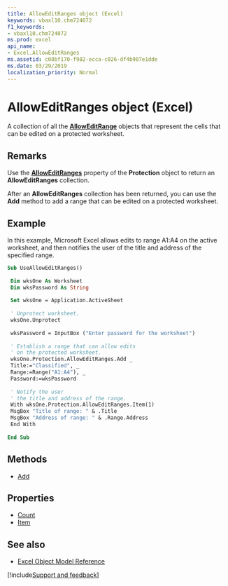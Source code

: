 ```yaml
---
title: AllowEditRanges object (Excel)
keywords: vbaxl10.chm724072
f1_keywords:
- vbaxl10.chm724072
ms.prod: excel
api_name:
- Excel.AllowEditRanges
ms.assetid: c08bf170-f982-ecca-c026-df4b907e1dde
ms.date: 03/29/2019
localization_priority: Normal
---
```



# AllowEditRanges object (Excel)

A collection of all the **[AllowEditRange](Excel.AllowEditRange.md)** objects that represent the cells that can be edited on a protected worksheet.


## Remarks

Use the **[AllowEditRanges](Excel.Protection.AllowEditRanges.md)** property of the **Protection** object to return an **AllowEditRanges** collection.

After an **AllowEditRanges** collection has been returned, you can use the **Add** method to add a range that can be edited on a protected worksheet.


## Example

In this example, Microsoft Excel allows edits to range A1:A4 on the active worksheet, and then notifies the user of the title and address of the specified range.

```vb
Sub UseAllowEditRanges() 
 
 Dim wksOne As Worksheet 
 Dim wksPassword As String 
 
 Set wksOne = Application.ActiveSheet 
 
 ' Unprotect worksheet. 
 wksOne.Unprotect 
 
 wksPassword = InputBox ("Enter password for the worksheet") 
 
 ' Establish a range that can allow edits 
 ' on the protected worksheet. 
 wksOne.Protection.AllowEditRanges.Add _ 
 Title:="Classified", _ 
 Range:=Range("A1:A4"), _ 
 Password:=wksPassword 
 
 ' Notify the user 
 ' the title and address of the range. 
 With wksOne.Protection.AllowEditRanges.Item(1) 
 MsgBox "Title of range: " & .Title 
 MsgBox "Address of range: " & .Range.Address 
 End With 
 
End Sub
```


## Methods

- [Add](Excel.AllowEditRanges.Add.md)

## Properties

- [Count](Excel.AllowEditRanges.Count.md)
- [Item](Excel.AllowEditRanges.Item.md)


## See also

- [Excel Object Model Reference](overview/Excel/object-model.md)

[!include[Support and feedback](~/includes/feedback-boilerplate.md)]